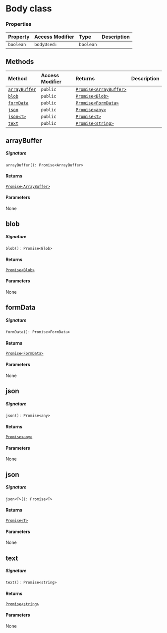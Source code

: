 # Body class









### Properties

| Property	   | Access Modifier | Type	| Description|
|:-------------|:----|:-------|:-----------|
|`boolean`     | `bodyUsed:` | `boolean` |  |




## Methods

| Method	   | Access Modifier | Returns	| Description|
|:-------------|:----|:-------|:-----------|
|[`arrayBuffer`](#arraybuffer)     | `public` | [`Promise<ArrayBuffer>`](Promise.md) |  |
|[`blob`](#blob)     | `public` | [`Promise<Blob>`](Promise.md) |  |
|[`formData`](#formdata)     | `public` | [`Promise<FormData>`](Promise.md) |  |
|[`json`](#json)     | `public` | [`Promise<any>`](Promise.md) |  |
|[`json<T>`](#json<t>)     | `public` | [`Promise<T>`](Promise.md) |  |
|[`text`](#text)     | `public` | [`Promise<string>`](Promise.md) |  |




## arrayBuffer



##### Signature
`arrayBuffer(): Promise<ArrayBuffer>`

#### Returns
[`Promise<ArrayBuffer>`](Promise.md)

#### Parameters
None


## blob



##### Signature
`blob(): Promise<Blob>`

#### Returns
[`Promise<Blob>`](Promise.md)

#### Parameters
None


## formData



##### Signature
`formData(): Promise<FormData>`

#### Returns
[`Promise<FormData>`](Promise.md)

#### Parameters
None


## json



##### Signature
`json(): Promise<any>`

#### Returns
[`Promise<any>`](Promise.md)

#### Parameters
None


## json<T>



##### Signature
`json<T>(): Promise<T>`

#### Returns
[`Promise<T>`](Promise.md)

#### Parameters
None


## text



##### Signature
`text(): Promise<string>`

#### Returns
[`Promise<string>`](Promise.md)

#### Parameters
None

